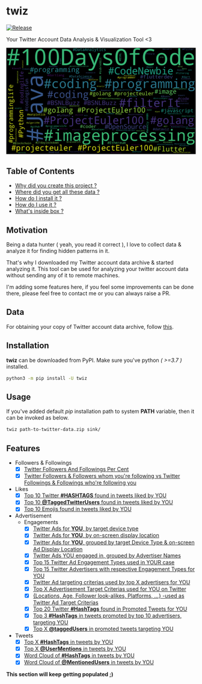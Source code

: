 # twiz

[![Release](https://badgen.net/github/tag/itzmeanjan/twiz)]()

Your Twitter Account Data Analysis &amp; Visualization Tool &lt;3

![banner](./plots/wordCloudOfHashTagsInTweetsByAnjan_Roy.png)

## Table of Contents

- [Why did you create this project ?](#motivation)
- [Where did you get all these data ?](#data)
- [How do I install it ?](#installation)
- [How do I use it ?](#usage)
- [What's inside box ?](#features)

## Motivation

Being a data hunter ( yeah, you read it correct ), I love to collect data & analyze it for finding hidden patterns in it.

That's why I downloaded my Twitter account data archive & started analyzing it. This tool can be used for analyzing your twitter account data without sending any of it to remote machines.

I'm adding some features here, if you feel some improvements can be done there, please feel free to contact me or you can always raise a PR.

## Data

For obtaining your copy of Twitter account data archive, follow [this](https://help.twitter.com/en/managing-your-account/how-to-download-your-twitter-archive).

## Installation

**twiz** can be downloaded from PyPI. Make sure you've python _( >=3.7 )_ installed.

```bash
python3 -m pip install -U twiz
```

## Usage

If you've added default _pip_ installation path to system **PATH** variable, then it can be invoked as below.

```bash
twiz path-to-twitter-data.zip sink/
```

## Features

- Followers & Followings
    - [x] [Twitter Followers And Followings Per Cent](./docs/twitterFollowersAndFollowingsForYOU.md)
    - [x] [Twitter Followers & Followers whom you're following vs Twitter Followings & Followings who're following you](./docs/twitterFollowersFollowingsAndIntersectionForYOU.md)

- Likes
    - [x] [Top 10 Twitter **#HASHTAGS** found in tweets liked by YOU](./docs/top10TwitterHashTagsFoundInTweetsLikedByYOU.md)
    - [x] [Top 10 **@TaggedTwitterUsers** found in tweets liked by YOU](./docs/top10TaggedTwitterUsersFoundInTweetsLikedByYOU.md)
    - [x] [Top 10 Emojis found in tweets liked by YOU](./docs/top10EmojisFoundInTweetsLikedByYOU.md)

- Advertisement
    - Engagements
        - [x] [Twitter Ads for **YOU**, by target device type](./docs/twitterAdsTargetingYOUOnDevices.md)
        - [x] [Twitter Ads for **YOU**, by on-screen display location](./docs/twitterAdCountByDisplayLocationForYOU.md)
        - [x] [Twitter Ads for **YOU**, grouped by target Device Type & on-screen Ad Display Location](./docs/twitterAdsGroupedByDeviceTypeAndDisplayLocationForYOU.md)
        - [x] [Twitter Ads YOU engaged in, grouped by Advertiser Names](./docs/twitterAdsCountGroupedByAdvertiserNamesForYOU.md)
        - [x] [Top 15 Twitter Ad Engagement Types used in YOUR case](./docs/twitterAdsCountGroupedByEngagementTypesForYOU.md)
        - [x] [Top 15 Twitter Advertisers with respective Engagement Types for YOU](./docs/twitterAdsCountGroupedByAdvertiserNamesAndEngagementTypesForYOU.md)
        - [x] [Twitter Ad targeting criterias used by top X advertisers for YOU](./docs/twitterAdTargetingCriteriasUsedForYOUByTopAdvertisers.md)
        - [x] [Top X Advertisement Target Criterias used for YOU on Twitter](./docs/top20AdTargetCriteriasUsedForYOUOnTwitter.md)
        - [x] [{Locations, Age, Follower look-alikes, Platforms, ...} -used as Twitter Ad Target Criterias](./docs/groupedTwitterAdTargetCriteriasUsedForYOU.md)
        - [x] [Top 20 Twitter **#HashTags** found in Promoted Tweets for YOU](./docs/top20HashTagsInPromotedTweetsForYOU.md)
        - [x] [Top 3 **#HashTags** in tweets promoted by top 10 advertisers, targeting YOU](./docs/top3HashTagsInPromotedTweetsFromTop10AdvertisersForYOU.md)
        - [x] [Top X **@taggedUsers** in promoted tweets targeting YOU](./docs/top20TaggedUsersInPromotedTweetsForYOU.md)

- Tweets
    - [x] [Top X **#HashTags** in tweets by YOU](./docs/top20HashTagsInTweetsByYOU.md)
    - [x] [Top X **@UserMentions** in tweets by YOU](./docs/top20UserMentionsInTweetsByYOU.md)
    - [x] [Word Cloud of **#HashTags** in tweets by YOU](./docs/wordCloudOfHashTagsInTweetsByYOU.md)
    - [x] [Word Cloud of **@MentionedUsers** in tweets by YOU](./docs/wordCloudOfMentionedUsersInTweetsByYOU.md)

**This section will keep getting populated ;)**
